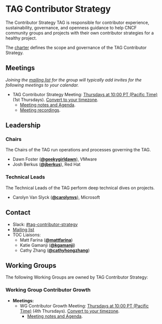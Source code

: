 <!---
This is an autogenerated file!

Please do not edit this file directly, but instead make changes to the
tags.yaml file.

--->
# TAG Contributor Strategy

The Contributor Strategy TAG is responsible for contributor experience, sustainability, governance, and openness guidance to help CNCF community groups and projects with their own contributor strategies for a healthy project.

The [charter](charter.md) defines the scope and governance of the TAG Contributor Strategy.

## Meetings
*Joining the [mailing list](https://lists.cncf.io/g/cncf-tag-contributor-strategy) for the group will typically add invites for the following meetings to your calendar.*
* TAG Contributor Strategy Meeting: [Thursdays at 10:00 PT (Pacific Time)]() (1st Thursdays). [Convert to your timezone](http://www.thetimezoneconverter.com/?t=10:00&tz=PT%20%28Pacific%20Time%29).
  * [Meeting notes and Agenda](https://docs.google.com/document/d/1Xjw-yAqidQW67zv7OfMRErsfCotc-mfQ_248Te_YL0g/edit).
  * [Meeting recordings](https://youtube.com/playlist?list=PLgKVE_JHGShqKzw_Z93cWPSc4MJV7OOo1).

## Leadership

### Chairs
The Chairs of the TAG run operations and processes governing the TAG.

* Dawn Foster (**[@geekygirldawn](https://github.com/geekygirldawn)**), VMware
* Josh Berkus (**[@jberkus](https://github.com/jberkus)**), Red Hat

### Technical Leads
The Technical Leads of the TAG perform deep technical dives on projects.

* Carolyn Van Slyck (**[@carolynvs](https://github.com/carolynvs)**), Microsoft

## Contact
- Slack: [#tag-contributor-strategy](https://cloud-native.slack.com/messages/tag-contributor-strategy)
- [Mailing list](https://lists.cncf.io/g/cncf-tag-contributor-strategy)
- TOC Liaisons:
    - Matt Farina (**[@mattfarina](https://github.com/mattfarina)**)
    - Katie Gamanji (**[@kgamanji](https://github.com/kgamanji)**)
    - Cathy Zhang (**[@cathyhongzhang](https://github.com/cathyhongzhang)**)

## Working Groups

The following Working Groups are owned by TAG Contributor Strategy:
### Working Group Contributor Growth
- **Meetings:**
  - WG Contributor Growth Meeting: [Thursdays at 10:00 PT (Pacific Time)]() (4th Thursdays). [Convert to your timezone](http://www.thetimezoneconverter.com/?t=10:00&tz=PT%20%28Pacific%20Time%29).
    - [Meeting notes and Agenda](https://docs.google.com/document/d/1Kx7tZv5wTXQ7uRKxn5d9d2wLsI3Q3Q51A0i06nLvtdI/edit).
<!-- BEGIN CUSTOM CONTENT -->

<!-- END CUSTOM CONTENT -->
